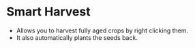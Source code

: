 # Smart Harvest
- Allows you to harvest fully aged crops by right clicking them.
- It also automatically plants the seeds back.
